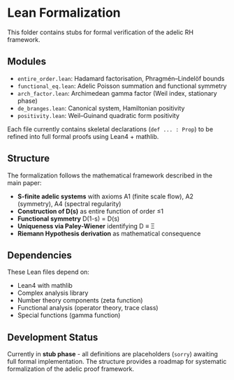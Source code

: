 # Lean Formalization

This folder contains stubs for formal verification of the adelic RH framework.

## Modules

- `entire_order.lean`: Hadamard factorisation, Phragmén–Lindelöf bounds
- `functional_eq.lean`: Adelic Poisson summation and functional symmetry
- `arch_factor.lean`: Archimedean gamma factor (Weil index, stationary phase)
- `de_branges.lean`: Canonical system, Hamiltonian positivity
- `positivity.lean`: Weil–Guinand quadratic form positivity

Each file currently contains skeletal declarations (`def ... : Prop`) to be
refined into full formal proofs using Lean4 + mathlib.

## Structure

The formalization follows the mathematical framework described in the main paper:
- **S-finite adelic systems** with axioms A1 (finite scale flow), A2 (symmetry), A4 (spectral regularity)
- **Construction of D(s)** as entire function of order ≤1
- **Functional symmetry** D(1-s) = D(s)
- **Uniqueness via Paley-Wiener** identifying D ≡ Ξ
- **Riemann Hypothesis derivation** as mathematical consequence

## Dependencies

These Lean files depend on:
- Lean4 with mathlib
- Complex analysis library
- Number theory components (zeta function)
- Functional analysis (operator theory, trace class)
- Special functions (gamma function)

## Development Status

Currently in **stub phase** - all definitions are placeholders (`sorry`) awaiting full formal implementation. The structure provides a roadmap for systematic formalization of the adelic proof framework.